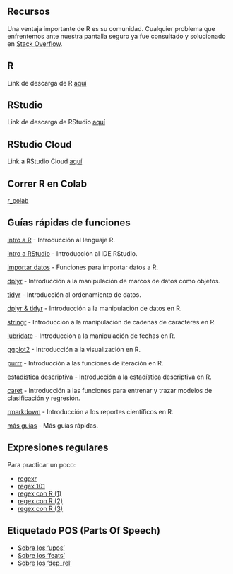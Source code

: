 ## Recursos

Una ventaja importante de R es su comunidad. Cualquier problema que
enfrentemos ante nuestra pantalla seguro ya fue consultado y solucionado
en [Stack Overflow](https://es.stackoverflow.com/).

## R

Link de descarga de R [aquí](https://cloud.r-project.org/)

## RStudio

Link de descarga de RStudio
[aquí](https://www.rstudio.com/products/rstudio/download/)

## RStudio Cloud

Link a RStudio Cloud
[aquí](https://login.rstudio.cloud/register?redirect=https%3A%2F%2Fclient.login.rstudio.cloud%2Foauth%2Flogin%3Fshow_auth%3D0%26show_login%3D0)

## Correr R en Colab

[r\_colab](https://colab.research.google.com/notebook#create=true&language=r)

## Guías rápidas de funciones

[intro a
R](https://github.com/agusnieto77/Sem-UBA/raw/master/guias/intro_r.pdf) -
Introducción al lenguaje R.

[intro a
RStudio](https://github.com/agusnieto77/Sem-UBA/raw/master/guias/rstudio.pdf) -
Introducción al IDE RStudio.

[importar
datos](https://github.com/agusnieto77/Sem-UBA/raw/master/guias/importar_datos.pdf) -
Funciones para importar datos a R.

[dplyr](https://github.com/agusnieto77/Sem-UBA/raw/master/guias/dplyr.pdf) -
Introducción a la manipulación de marcos de datos como objetos.

[tidyr](https://github.com/agusnieto77/Sem-UBA/raw/master/guias/tidyr.pdf) -
Introducción al ordenamiento de datos.

[dplyr &
tidyr](https://github.com/agusnieto77/Sem-UBA/raw/master/guias/domar_datos.pdf) -
Introducción a la manipulación de datos en R.

[stringr](https://github.com/agusnieto77/Sem-UBA/raw/master/guias/strings_es.pdf) -
Introducción a la manipulación de cadenas de caracteres en R.

[lubridate](https://github.com/agusnieto77/Sem-UBA/raw/master/guias/lubridate.pdf) -
Introducción a la manipulación de fechas en R.

[ggplot2](https://github.com/agusnieto77/Sem-UBA/raw/master/guias/ggplot.pdf) -
Introducción a la visualización en R.

[purrr](https://github.com/agusnieto77/Sem-UBA/raw/master/guias/purrr.pdf) -
Introducción a las funciones de iteración en R.

[estadística
descriptiva](https://github.com/agusnieto77/Sem-UBA/raw/master/guias/estadistica_descriptiva.pdf) -
Introducción a la estadística descriptiva en R.

[caret](https://github.com/agusnieto77/Sem-UBA/raw/master/guias/caret.pdf) -
Introducción a las funciones para entrenar y trazar modelos de
clasificación y regresión.

[rmarkdown](https://github.com/agusnieto77/Sem-UBA/raw/master/guias/rmarkdown_es.pdf) -
Introducción a los reportes científicos en R.

[más guías](https://www.rstudio.com/resources/cheatsheets/) - Más guías
rápidas.

## Expresiones regulares

Para practicar un poco:

-   [regexr](https://regexr.com/)
-   [regex 101](https://regex101.com/)
-   [regex con R
    (1)](https://rpubs.com/ydmarinb/429756#:~:text=Que%20son%20las%20expresiones%20regulares,caracteres%20u%20operaciones%20de%20sustituciones.)
-   [regex con R
    (2)](http://griverorz.net/big-data/06-text-analysis/01-intro-regex.nb.html)
-   [regex con R
    (3)](https://www.diegocalvo.es/expresiones-regulares-en-r/)

## Etiquetado POS (Parts Of Speech)

-   [Sobre los
    ‘upos’](https://universaldependencies.org/u/pos/index.html)
-   [Sobre los ‘feats’](https://universaldependencies.org/docs/sl/feat/)
-   [Sobre los ‘dep\_rel’](https://universaldependencies.org/u/dep/)
